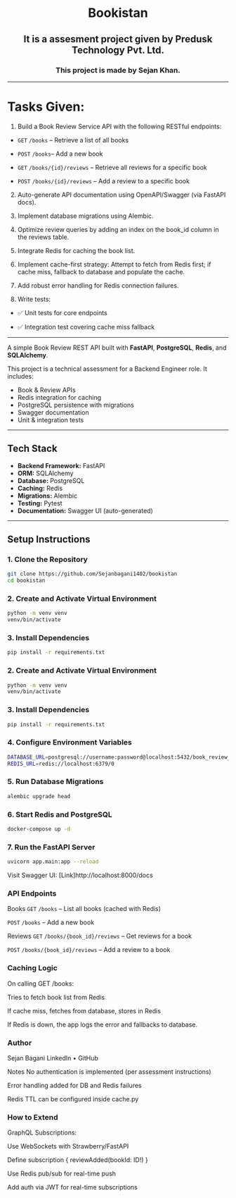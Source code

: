 <div align = "center"> 
 <h1>Bookistan</h1>
 <h2> It is a assesment project given by Predusk Technology Pvt. Ltd. </h2>
 <h3> This project is made by Sejan Khan. </h3>
</div>

---


# Tasks Given: 

1. Build a Book Review Service API with the following RESTful endpoints:

 - `GET` `/books` – Retrieve a list of all books

 - `POST` `/books`– Add a new book

 - `GET` `/books/{id}/reviews` – Retrieve all reviews for a specific book

 - `POST` `/books/{id}/reviews` – Add a review to a specific book

2. Auto-generate API documentation using OpenAPI/Swagger (via FastAPI docs).

3. Implement database migrations using Alembic.

4. Optimize review queries by adding an index on the book_id column in the reviews table.

5. Integrate Redis for caching the book list.

6. Implement cache-first strategy: Attempt to fetch from Redis first; if cache miss, fallback to database and populate the cache.

7. Add robust error handling for Redis connection failures.

8. Write tests:

 - ✅ Unit tests for core endpoints

 - ✅ Integration test covering cache miss fallback

---



A simple Book Review REST API built with **FastAPI**, **PostgreSQL**, **Redis**, and **SQLAlchemy**.

This project is a technical assessment for a Backend Engineer role. It includes:
- Book & Review APIs
- Redis integration for caching
- PostgreSQL persistence with migrations
- Swagger documentation
- Unit & integration tests

---

##  Tech Stack

- **Backend Framework:** FastAPI
- **ORM:** SQLAlchemy
- **Database:** PostgreSQL
- **Caching:** Redis
- **Migrations:** Alembic
- **Testing:** Pytest
- **Documentation:** Swagger UI (auto-generated)

---

##  Setup Instructions

### 1. Clone the Repository

```bash
git clone https://github.com/Sejanbagani1402/bookistan
cd bookistan
```
### 2. Create and Activate Virtual Environment

```bash
python -m venv venv
venv/bin/activate 

```
### 3. Install Dependencies

```bash
pip install -r requirements.txt
```
### 2. Create and Activate Virtual Environment

```bash
python -m venv venv
venv/bin/activate 

```
### 3. Install Dependencies

```bash
pip install -r requirements.txt
```
### 4. Configure Environment Variables

```bash
DATABASE_URL=postgresql://username:password@localhost:5432/book_review_db
REDIS_URL=redis://localhost:6379/0
```
### 5. Run Database Migrations

```bash
alembic upgrade head
```
### 6. Start Redis and PostgreSQL

```bash
docker-compose up -d

```
### 7. Run the FastAPI Server
```bash
uvicorn app.main:app --reload
```

Visit Swagger UI: [Link]http://localhost:8000/docs



 ### API Endpoints
 Books
`GET` `/books` – List all books (cached with Redis)

`POST` `/books` – Add a new book

Reviews
`GET` `/books/{book_id}/reviews` – Get reviews for a book

`POST` `/books/{book_id}/reviews` – Add a review to a book

### Caching Logic
On calling GET /books:

Tries to fetch book list from Redis

If cache miss, fetches from database, stores in Redis

If Redis is down, the app logs the error and fallbacks to database.

### Author
Sejan Bagani
LinkedIn • GitHub

 Notes
No authentication is implemented (per assessment instructions)

Error handling added for DB and Redis failures

Redis TTL can be configured inside cache.py

### How to Extend
GraphQL Subscriptions:

Use WebSockets with Strawberry/FastAPI

Define subscription { reviewAdded(bookId: ID!) }

Use Redis pub/sub for real-time push

Add auth via JWT for real-time subscriptions





